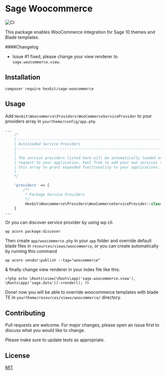 # Sage Woocommerce
![CI](https://travis-ci.org/smarteist/sage-woocommerce.svg?branch=master)

This package enables WooCommerce integration for Sage 10 themes and Blade templates.

####Changelog
- Issue #1 fixed, please change your view renderer to ```sage.woocommerce.view```.

## Installation

```
composer require hexbit/sage-woocommerce
```

## Usage
Add ```Hexbit\Woocommerce\Providers\WooCommerceServiceProvider``` to your providers array in ```yourtheme/config/app.php```
```php
...
    /*
    |--------------------------------------------------------------------------
    | Autoloaded Service Providers
    |--------------------------------------------------------------------------
    |
    | The service providers listed here will be automatically loaded on the
    | request to your application. Feel free to add your own services to
    | this array to grant expanded functionality to your applications.
    |
    */

    'providers' => [
        /**
         * Package Service Providers
         */
         Hexbit\Woocommerce\Providers\WooCommerceServiceProvider::class
    ]
...
```
Or you can discover service provider by using wp cli.
```
wp acorn package:discover
```
Then create ```app/woocommerce.php``` in your ```app``` folder and override default blade files in ```resources/views/woocommerce```, or you can create automatically by running this command 
```
wp acorn vendor:publish --tag="woocommerce"
```
& finally change view renderer in your index file like this:

```
<?php echo \Roots\view(\Roots\app('sage.woocommerce.view'), \Roots\app('sage.data'))->render(); ?>
```


Done! now you will be able to override woocommerce templates with blade TE in ```yourtheme/resources/views/woocommerce/``` directory.


## Contributing
Pull requests are welcome. For major changes, please open an issue first to discuss what you would like to change.

Please make sure to update tests as appropriate.

## License
[MIT](https://choosealicense.com/licenses/mit/)
